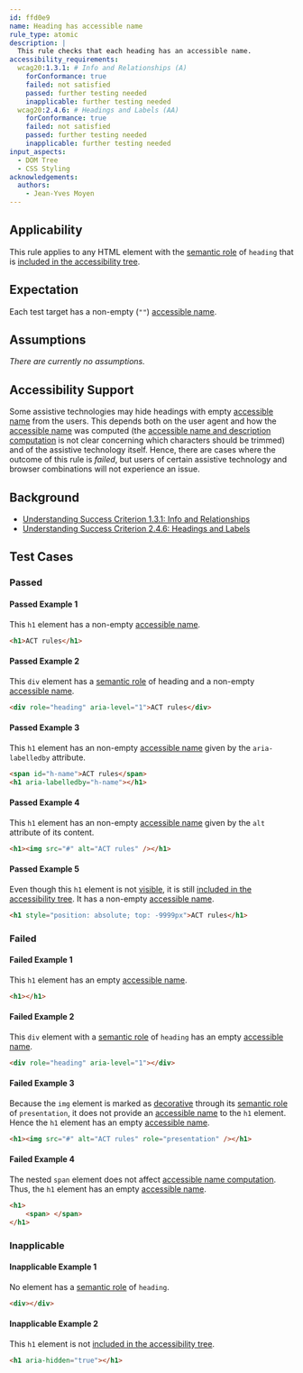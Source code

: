 ```yaml
---
id: ffd0e9
name: Heading has accessible name
rule_type: atomic
description: |
  This rule checks that each heading has an accessible name.
accessibility_requirements:
  wcag20:1.3.1: # Info and Relationships (A)
    forConformance: true
    failed: not satisfied
    passed: further testing needed
    inapplicable: further testing needed
  wcag20:2.4.6: # Headings and Labels (AA)
    forConformance: true
    failed: not satisfied
    passed: further testing needed
    inapplicable: further testing needed
input_aspects:
  - DOM Tree
  - CSS Styling
acknowledgements:
  authors:
    - Jean-Yves Moyen
---
```


## Applicability

This rule applies to any HTML element with the [semantic role][] of `heading` that is [included in the accessibility tree][].

## Expectation

Each test target has a non-empty (`""`) [accessible name][].

## Assumptions

_There are currently no assumptions._

## Accessibility Support

Some assistive technologies may hide headings with empty [accessible name][] from the users. This depends both on the user agent and how the [accessible name][] was computed (the [accessible name and description computation][] is not clear concerning which characters should be trimmed) and of the assistive technology itself. Hence, there are cases where the outcome of this rule is _failed_, but users of certain assistive technology and browser combinations will not experience an issue.

## Background

- [Understanding Success Criterion 1.3.1: Info and Relationships][usc131]
- [Understanding Success Criterion 2.4.6: Headings and Labels][usc246]

## Test Cases

### Passed

#### Passed Example 1

This `h1` element has a non-empty [accessible name][].

```html
<h1>ACT rules</h1>
```

#### Passed Example 2

This `div` element has a [semantic role][] of heading and a non-empty [accessible name][].

```html
<div role="heading" aria-level="1">ACT rules</div>
```

#### Passed Example 3

This `h1` element has an non-empty [accessible name][] given by the `aria-labelledby` attribute.

```html
<span id="h-name">ACT rules</span>
<h1 aria-labelledby="h-name"></h1>
```

#### Passed Example 4

This `h1` element has an non-empty [accessible name][] given by the `alt` attribute of its content.

```html
<h1><img src="#" alt="ACT rules" /></h1>
```

#### Passed Example 5

Even though this `h1` element is not [visible][], it is still [included in the accessibility tree][]. It has a non-empty [accessible name][].

```html
<h1 style="position: absolute; top: -9999px">ACT rules</h1>
```

### Failed

#### Failed Example 1

This `h1` element has an empty [accessible name][].

```html
<h1></h1>
```

#### Failed Example 2

This `div` element with a [semantic role][] of `heading` has an empty [accessible name][].

```html
<div role="heading" aria-level="1"></div>
```

#### Failed Example 3

Because the `img` element is marked as [decorative][] through its [semantic role][] of `presentation`, it does not provide an [accessible name][] to the `h1` element. Hence the `h1` element has an empty [accessible name][].

```html
<h1><img src="#" alt="ACT rules" role="presentation" /></h1>
```

#### Failed Example 4

The nested `span` element does not affect [accessible name computation][accessible name and description computation]. Thus, the `h1` element has an empty [accessible name][].

```html
<h1>
	<span> </span>
</h1>
```

### Inapplicable

#### Inapplicable Example 1

No element has a [semantic role][] of `heading`.

```html
<div></div>
```

#### Inapplicable Example 2

This `h1` element is not [included in the accessibility tree][].

```html
<h1 aria-hidden="true"></h1>
```

[accessible name]: #accessible-name 'Definition of accessible name'
[accessible name and description computation]: https://www.w3.org/TR/accname
[decorative]: #decorative 'Definition of decorative'
[included in the accessibility tree]: #included-in-the-accessibility-tree 'Definition of included in the accessibility tree'
[usc131]: https://www.w3.org/WAI/WCAG21/Understanding/info-and-relationships.html 'Understanding Success Criterion 1.3.1: Info and Relationships'
[usc246]: https://www.w3.org/WAI/WCAG21/Understanding/headings-and-labels.html 'Understanding Success Criterion 2.4.6: Headings and Labels'
[semantic role]: #semantic-role 'Definition of semantic role'
[visible]: #visible 'Definition of visible'

